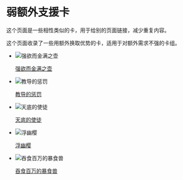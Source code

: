 # 弱额外支援卡

这个页面是一些相性类似的卡，用于给别的页面链接，减少重复内容。

这个页面收录了一些用额外换取优势的卡，适用于对额外需求不强的卡组。

<div class="grid cards" markdown>

- ![强欲而金满之壶](https://cdn.233.momobako.com/ygopro/pics/49238328.jpg)

    [强欲而金满之壶](https://ygocdb.com/card/49238328)

</div>

<div class="grid cards" markdown>

- ![教导的惩罚](https://cdn.233.momobako.com/ygopro/pics/82956214.jpg)

    [教导的惩罚](https://ygocdb.com/card/82956214)

</div>

<div class="grid cards" markdown>

- ![天底的使徒](https://cdn.233.momobako.com/ygopro/pics/1984618.jpg)

    [天底的使徒](https://ygocdb.com/card/1984618)

</div>

<div class="grid cards" markdown>

- ![浮幽樱](https://cdn.233.momobako.com/ygopro/pics/62015408.jpg)

    [浮幽樱](https://ygocdb.com/card/62015408)

</div>

<div class="grid cards" markdown>

- ![吞食百万的暴食兽](https://cdn.233.momobako.com/ygopro/pics/63845230.jpg)

    [吞食百万的暴食兽](https://ygocdb.com/card/63845230)

</div>
